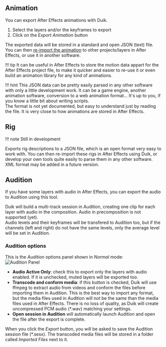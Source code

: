 ## Animation

You can export After Effects animations with Duik.

1. Select the layers and/or the keyframes to export
2. Click on the *Export Animation* button

The exported data will be stored in a standard and open JSON (text) file.
You can then [re-import the animation](../Import/#Animation) to other projects/layers in After Effects, or use it in another software.

!!! tip
    It can be useful in After Effects to store the motion data appart for the After Effects project file, to make it quicker and easier to re-use it or even build an animation library for any kind of animations.

!!! hint
    This JSON data can be pretty easily parsed in any other software with only a little development work. It can be a game engine, another animation software, conversion to a web animation format... It's up to you, if you know a little bit about writing scripts.  
    The format is not yet documented, but easy to understand just by reading the file. It is very close to how animations are stored in After Effects.

## Rig

!!! note
    Still in development

Exports rig descriptions to a JSON file, which is an open format very easy to work with. You can then re-import these rigs in After Effects using Duik, or develop your own tools quite easily to parse them in any other software. XML format may be added in a future version.

## Audition

If you have some layers with audio in After Effects, you can export the audio to Audition using this tool.

Duik will build a multi-track session in Audition, creating one clip for each layer with audio in the composition. Audio in precomposition is not supported (yet).  
Audio levels and their keyframes will be transfered to Audition too, but if the channels (left and right) do not have the same levels, only the average level will be set in Audition.

### Audition options

This is the *Audition* options panel shown in *Normal* mode:  
![Audition Panel](https://raw.githubusercontent.com/Rainbox-dev/DuAEF_Duik/master/docs/media/wiki/screenshots/panels/audition_normal.PNG)

- **Audio Active Only**: check this to export only the layers with audio enabled. If it is unchecked, muted layers will be exported too.
- **Transcode and conform media**: if this button is checked, Duik will use ffmpeg to extract audio from videos and conform the files before importing them in Audition. This is the best way to import any format, but the media files used in Audition will not be the same than the media files used in After Effects. There is no loss of quality, as Duik will create uncompressed PCM audio (*.wav) matching your settings.
- **Open session in Audition** will automatically launch Audition and open the file after the export is complete.

When you click the *Export* button, you will be asked to save the Audition session file (\*.sesx). The transcoded media files will be stored in a folder called *Imported Files* next to it.
